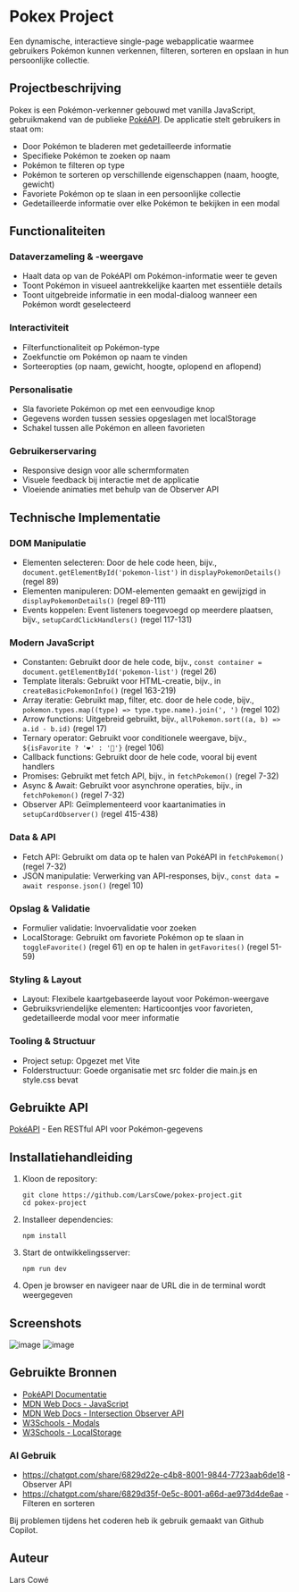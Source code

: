 # Pokex Project

Een dynamische, interactieve single-page webapplicatie waarmee gebruikers Pokémon kunnen verkennen, filteren, sorteren en opslaan in hun persoonlijke collectie.

## Projectbeschrijving

Pokex is een Pokémon-verkenner gebouwd met vanilla JavaScript, gebruikmakend van de publieke [PokéAPI](https://pokeapi.co/). De applicatie stelt gebruikers in staat om:

- Door Pokémon te bladeren met gedetailleerde informatie
- Specifieke Pokémon te zoeken op naam
- Pokémon te filteren op type
- Pokémon te sorteren op verschillende eigenschappen (naam, hoogte, gewicht)
- Favoriete Pokémon op te slaan in een persoonlijke collectie
- Gedetailleerde informatie over elke Pokémon te bekijken in een modal

## Functionaliteiten

### Dataverzameling & -weergave

- Haalt data op van de PokéAPI om Pokémon-informatie weer te geven
- Toont Pokémon in visueel aantrekkelijke kaarten met essentiële details
- Toont uitgebreide informatie in een modal-dialoog wanneer een Pokémon wordt geselecteerd

### Interactiviteit

- Filterfunctionaliteit op Pokémon-type
- Zoekfunctie om Pokémon op naam te vinden
- Sorteeropties (op naam, gewicht, hoogte, oplopend en aflopend)

### Personalisatie

- Sla favoriete Pokémon op met een eenvoudige knop
- Gegevens worden tussen sessies opgeslagen met localStorage
- Schakel tussen alle Pokémon en alleen favorieten

### Gebruikerservaring

- Responsive design voor alle schermformaten
- Visuele feedback bij interactie met de applicatie
- Vloeiende animaties met behulp van de Observer API

## Technische Implementatie

### DOM Manipulatie

- Elementen selecteren: Door de hele code heen, bijv., `document.getElementById('pokemon-list')` in `displayPokemonDetails()` (regel 89)
- Elementen manipuleren: DOM-elementen gemaakt en gewijzigd in `displayPokemonDetails()` (regel 89-111)
- Events koppelen: Event listeners toegevoegd op meerdere plaatsen, bijv., `setupCardClickHandlers()` (regel 117-131)

### Modern JavaScript

- Constanten: Gebruikt door de hele code, bijv., `const container = document.getElementById('pokemon-list')` (regel 26)
- Template literals: Gebruikt voor HTML-creatie, bijv., in `createBasicPokemonInfo()` (regel 163-219)
- Array iteratie: Gebruikt map, filter, etc. door de hele code, bijv., `pokemon.types.map((type) => type.type.name).join(', ')` (regel 102)
- Arrow functions: Uitgebreid gebruikt, bijv., `allPokemon.sort((a, b) => a.id - b.id)` (regel 17)
- Ternary operator: Gebruikt voor conditionele weergave, bijv., `${isFavorite ? '❤️' : '🤍'}` (regel 106)
- Callback functions: Gebruikt door de hele code, vooral bij event handlers
- Promises: Gebruikt met fetch API, bijv., in `fetchPokemon()` (regel 7-32)
- Async & Await: Gebruikt voor asynchrone operaties, bijv., in `fetchPokemon()` (regel 7-32)
- Observer API: Geïmplementeerd voor kaartanimaties in `setupCardObserver()` (regel 415-438)

### Data & API

- Fetch API: Gebruikt om data op te halen van PokéAPI in `fetchPokemon()` (regel 7-32)
- JSON manipulatie: Verwerking van API-responses, bijv., `const data = await response.json()` (regel 10)

### Opslag & Validatie

- Formulier validatie: Invoervalidatie voor zoeken
- LocalStorage: Gebruikt om favoriete Pokémon op te slaan in `toggleFavorite()` (regel 61) en op te halen in `getFavorites()` (regel 51-59)

### Styling & Layout

- Layout: Flexibele kaartgebaseerde layout voor Pokémon-weergave
- Gebruiksvriendelijke elementen: Harticoontjes voor favorieten, gedetailleerde modal voor meer informatie

### Tooling & Structuur

- Project setup: Opgezet met Vite
- Folderstructuur: Goede organisatie met src folder die main.js en style.css bevat

## Gebruikte API

[PokéAPI](https://pokeapi.co/) - Een RESTful API voor Pokémon-gegevens

## Installatiehandleiding

1. Kloon de repository:

   ```
   git clone https://github.com/LarsCowe/pokex-project.git
   cd pokex-project
   ```

2. Installeer dependencies:

   ```
   npm install
   ```

3. Start de ontwikkelingsserver:

   ```
   npm run dev
   ```

4. Open je browser en navigeer naar de URL die in de terminal wordt weergegeven

## Screenshots

![image](https://github.com/user-attachments/assets/240b01de-3377-4557-bb55-0de37f421395)
![image](https://github.com/user-attachments/assets/9d607084-b4ed-4284-a427-bec7fa92781d)



## Gebruikte Bronnen

- [PokéAPI Documentatie](https://pokeapi.co/docs/v2)
- [MDN Web Docs - JavaScript](https://developer.mozilla.org/en-US/docs/Web/JavaScript)
- [MDN Web Docs - Intersection Observer API](https://developer.mozilla.org/en-US/docs/Web/API/Intersection_Observer_API)
- [W3Schools - Modals](https://www.w3schools.com/howto/howto_css_modals.asp )
- [W3Schools - LocalStorage](https://www.w3schools.com/jsref/prop_win_localstorage.asp)

### AI Gebruik

- https://chatgpt.com/share/6829d22e-c4b8-8001-9844-7723aab6de18 - Observer API
- https://chatgpt.com/share/6829d35f-0e5c-8001-a66d-ae973d4de6ae - Filteren en sorteren

Bij problemen tijdens het coderen heb ik gebruik gemaakt van Github Copilot.

## Auteur

Lars Cowé

